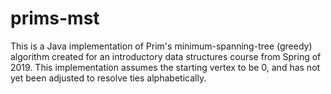 # prims-mst
This is a Java implementation of Prim's minimum-spanning-tree (greedy) algorithm created for an introductory data structures course from Spring of 2019.  This implementation assumes the starting vertex to be 0, and has not yet been adjusted to resolve ties alphabetically.
